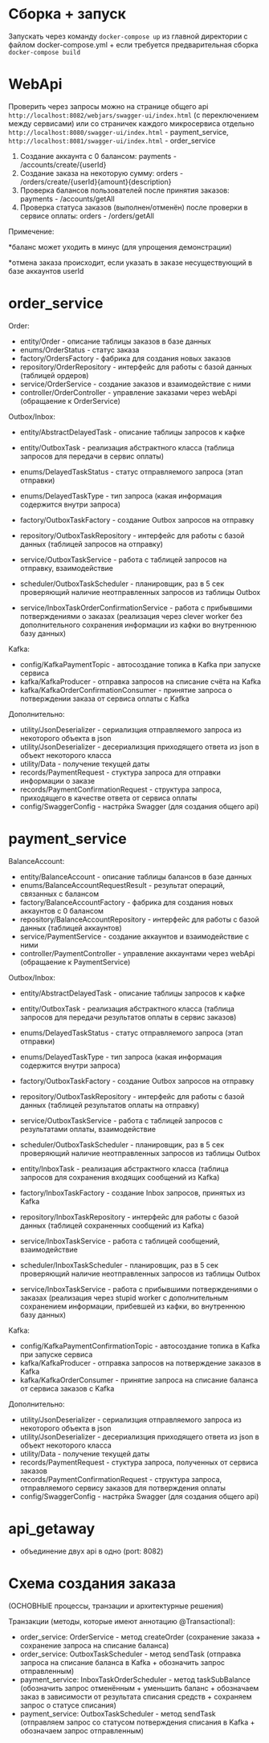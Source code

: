# Сборка + запуск

Запускать через команду `docker-compose up` из главной директории с файлом docker-compose.yml + если требуется предварительная сборка `docker-compose build`


# WebApi

Проверить через запросы можно на странице общего api `http://localhost:8082/webjars/swagger-ui/index.html` (с переключением между сервисами) или со страничек каждого микросервиса отдельно `http://localhost:8080/swagger-ui/index.html` - payment_service, `http://localhost:8081/swagger-ui/index.html` - order_service

1. Создание аккаунта с 0 балансом: payments - /accounts/create/{userId}
2. Создание заказа на некоторую сумму: orders - /orders/create/{userId}{amount}{description}
3. Проверка балансов пользователей после принятия заказов: payments - /accounts/getAll
4. Проверка статуса заказов (выполнен/отменён) после проверки в сервисе оплаты: orders - /orders/getAll

Примечение:

*баланс может уходить в минус (для упрощения демонстрации)

*отмена заказа происходит, если указать в заказе несуществующий в базе аккаунтов userId


# order_service

Order:
- entity/Order - описание таблицы заказов в базе данных
- enums/OrderStatus - статус заказа
- factory/OrdersFactory - фабрика для создания новых заказов
- repository/OrderRepository - интерфейс для работы с базой данных (таблицей ордеров)
- service/OrderService - создание заказов и взаимодействие с ними
- controller/OrderController - управление заказами через webApi (обращаение к OrderService)

Outbox/Inbox:
- entity/AbstractDelayedTask - описание таблицы запросов к кафке
- entity/OutboxTask - реализация абстрактного класса (таблица запросов для передачи в сервис оплаты)
- enums/DelayedTaskStatus - статус отправляемого запроса (этап отправки)
- enums/DelayedTaskType - тип запроса (какая информация содержится внутри запроса)
- factory/OutboxTaskFactory - создание Outbox запросов на отправку
- repository/OutboxTaskRepository - интерфейс для работы с базой данных (таблицей запросов на отправку)
- service/OutboxTaskService - работа с таблицей запросов на отправку, взаимодействие
- scheduler/OutboxTaskScheduler - планировщик, раз в 5 сек проверяющий наличие неотправленных запросов из таблицы Outbox

- service/InboxTaskOrderConfirmationService - работа с прибывшими потверждениями о заказах (реализация через clever worker без дополнительного сохранения информации из кафки во внутреннюю базу данных)

Kafka:
- config/KafkaPaymentTopic - автосоздание топика в Kafka при запуске сервиса
- kafka/KafkaProducer - отправка запросов на списание счёта на Kafka
- kafka/KafkaOrderConfirmationConsumer - принятие запроса о потверждении заказа от сервиса оплаты с Kafka

Дополнительно:
- utility/JsonDeserializer - сериализция отправляемого запроса из некоторого объекта в json
- utility/JsonDeserializer - десериализция приходящего ответа из json в объект некоторого класса
- utility/Data - получение текущей даты
- records/PaymentRequest - стуктура запроса для отправки информации о заказе
- records/PaymentConfirmationRequest - структура запроса, приходящего в качестве ответа от сервиса оплаты
- config/SwaggerConfig - настрйка Swagger (для создания общего api)


# payment_service

BalanceAccount:
- entity/BalanceAccount  - описание таблицы балансов в базе данных
- enums/BalanceAccountRequestResult - результат операций, связанных с балансом
- factory/BalanceAccountFactory - фабрика для создания новых аккаунтов с 0 балансом
- repository/BalanceAccountRepository - интерфейс для работы с базой данных (таблицей аккаунтов)
- service/PaymentService - создание аккаунтов и взаимодействие с ними
- controller/PaymentController - управление аккаунтами через webApi (обращаение к PaymentService)

Outbox/Inbox:
- entity/AbstractDelayedTask - описание таблицы запросов к кафке
- entity/OutboxTask - реализация абстрактного класса (таблица запросов для передачи результатов оплаты в сервис заказов)
- enums/DelayedTaskStatus - статус отправляемого запроса (этап отправки)
- enums/DelayedTaskType - тип запроса (какая информация содержится внутри запроса)
- factory/OutboxTaskFactory - создание Outbox запросов на отправку
- repository/OutboxTaskRepository - интерфейс для работы с базой данных (таблицей результатов оплаты на отправку)
- service/OutboxTaskService - работа с таблицей запросов с результатами оплаты, взаимодействие
- scheduler/OutboxTaskScheduler - планировщик, раз в 5 сек проверяющий наличие неотправленных запросов из таблицы Outbox

- entity/InboxTask - реализация абстрактного класса (таблица запросов для сохранения входящих сообщений из Kafka)
- factory/InboxTaskFactory - создание Inbox запросов, принятых из Kafka
- repository/InboxTaskRepository - интерфейс для работы с базой данных (таблицей сохраненных сообщений из Kafka)
- service/InboxTaskService - работа с таблицей сообщений, взаимодействие
- scheduler/InboxTaskScheduler - планировщик, раз в 5 сек проверяющий наличие неотправленных запросов из таблицы Outbox
- service/InboxTaskService - работа с прибывшими потверждениями о заказах (реализация через stupid worker c дополнительным сохранением информации, прибевшей из кафки, во внутреннюю базу данных)

Kafka:
- config/KafkaPaymentConfirmationTopic - автосоздание топика в Kafka при запуске сервиса
- kafka/KafkaProducer - отправка запросов на потверждение заказов в Kafka
- kafka/KafkaOrderConsumer - принятие запроса на списание баланса от сервиса заказов с Kafka

Дополнительно:
- utility/JsonDeserializer - сериализция отправляемого запроса из некоторого объекта в json
- utility/JsonDeserializer - десериализция приходящего ответа из json в объект некоторого класса
- utility/Data - получение текущей даты
- records/PaymentRequest - стуктура запроса, полученных от сервиса заказов
- records/PaymentConfirmationRequest - структура запроса, отправляемого сервису заказов для потверждения оплаты
- config/SwaggerConfig - настрйка Swagger (для создания общего api)


# api_getaway

- объединение двух api в одно (port: 8082)


# Схема создания заказа

(ОСНОВНЫЕ процессы, транзации и архитектурные решения)

Транзакции (методы, которые имеют аннотацию @Transactional):

- order_service: OrderService - метод createOrder (сохранение заказа + сохранение запроса на списание баланса)
- order_service: OutboxTaskScheduler - метод sendTask (отправка запроса на списание баланса в Kafka + обозначить запрос отправленным)
- payment_service: InboxTaskOrderScheduler - метод taskSubBalance (обозначить запрос отменённым + уменьшить баланс + обозначаем заказ в зависимости от результата списания средств + сохраняем запрос о статусе списания)
- payment_service: OutboxTaskScheduler - метод sendTask (отправляем запрос со статусом потверждения списания в Kafka + обозначаем запрос отправленным)
